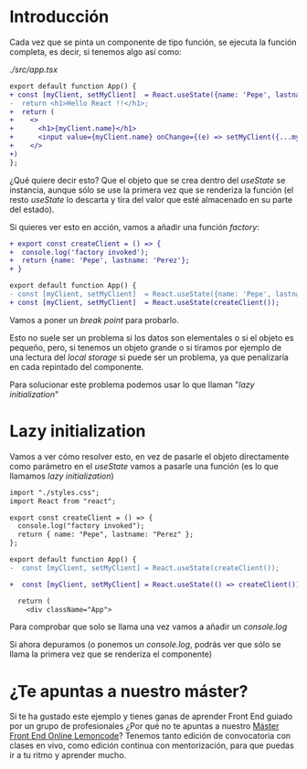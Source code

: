 # Introducción

Cada vez que se pinta un componente de tipo función, se ejecuta la función completa, es decir, si tenemos algo así como:

_./src/app.tsx_

```diff
export default function App() {
+ const [myClient, setMyClient]  = React.useState({name: 'Pepe', lastname: 'Perez'});
-  return <h1>Hello React !!</h1>;
+  return (
+    <>
+      <h1>{myClient.name}</h1>
+      <input value={myClient.name} onChange={(e) => setMyClient({...myClient, name: e.target.value})}/>
+    </>
+)
};
```

¿Qué quiere decir esto? Que el objeto que se crea dentro del _useState_ se instancia, aunque sólo se use la primera vez que se renderiza la función (el resto _useState_ lo descarta y tira del valor que esté almacenado en su parte del estado).

Si quieres ver esto en acción, vamos a añadir una función _factory_:

```diff
+ export const createClient = () => {
+  console.log('factory invoked');
+  return {name: 'Pepe', lastname: 'Perez'};
+ }

export default function App() {
- const [myClient, setMyClient]  = React.useState({name: 'Pepe', lastname: 'Perez'});
+ const [myClient, setMyClient]  = React.useState(createClient());
```

Vamos a poner un _break point_ para probarlo.

Esto no suele ser un problema si los datos son elementales o si el objeto es pequeño, pero, si tenemos un objeto grande o si tiramos por ejemplo de una lectura del _local storage_ si puede ser un problema, ya que penalizaría en cada repintado del componente.

Para solucionar este problema podemos usar lo que llaman "_lazy initialization_"

# Lazy initialization

Vamos a ver cómo resolver esto, en vez de pasarle el objeto directamente como parámetro en el _useState_
vamos a pasarle una función (es lo que llamamos _lazy initialization_)

```diff
import "./styles.css";
import React from "react";

export const createClient = () => {
  console.log("factory invoked");
  return { name: "Pepe", lastname: "Perez" };
};

export default function App() {
-  const [myClient, setMyClient] = React.useState(createClient());

+  const [myClient, setMyClient] = React.useState(() => createClient());

  return (
    <div className="App">
```

Para comprobar que solo se llama una vez vamos a añadir un _console.log_

Si ahora depuramos (o ponemos un _console.log_, podrás ver que sólo se llama la primera vez que se renderiza el componente)

# ¿Te apuntas a nuestro máster?

Si te ha gustado este ejemplo y tienes ganas de aprender Front End guiado por un grupo de profesionales ¿Por qué no te apuntas a nuestro [Máster Front End Online Lemoncode](https://lemoncode.net/master-frontend#inicio-banner)? Tenemos tanto edición de convocatoria
con clases en vivo, como edición continua con mentorización, para que puedas ir a tu ritmo y aprender mucho.
